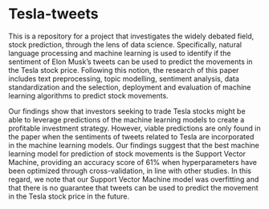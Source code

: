 # Tesla-tweets

This is a repository for a project that investigates the widely debated field, stock prediction, through the lens of data science. Specifically, natural language processing and machine learning is used to identify if the sentiment of Elon Musk’s tweets can be used to predict the movements in the Tesla stock price. Following this notion, the research of this paper includes text preprocessing, topic modelling, sentiment analysis, data standardization and the selection, deployment and evaluation of machine learning algorithms to predict stock movements. 

Our findings show that investors seeking to trade Tesla stocks might be able to leverage predictions of the machine learning models to create a profitable investment strategy. However, viable predictions are only found in the paper when the sentiments of tweets related to Tesla are incorporated in the machine learning models. Our findings suggest that the best machine learning model for prediction of stock movements is the Support Vector Machine, providing an accuracy score of 61% when hyperparameters have been optimized through cross-validation, in line with other studies. In this regard, we note that our Support Vector Machine model was overfitting and that there is no guarantee that tweets can be used to predict the movement in the Tesla stock price in the future.
